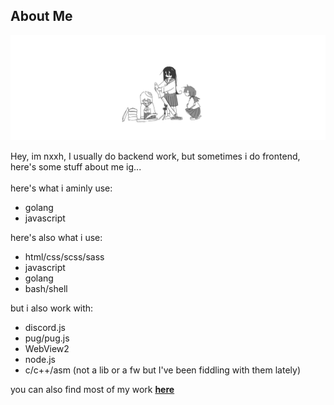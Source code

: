 ## About Me

<img src="./assets/banner.png">

Hey, im nxxh, I usually do backend work, but sometimes i do frontend,
<br>
here's some stuff about me ig...
<br>
<br>
here's what i aminly use:
- golang
- javascript

here's also what i use:
- html/css/scss/sass
- javascript
- golang
- bash/shell

but i also work with:
- discord.js
- pug/pug.js
- WebView2
- node.js
- c/c++/asm (not a lib or a fw but I've been fiddling with them lately)

you can also find most of my work <a href="https://github.com/Omvik">****__here__****</a>
